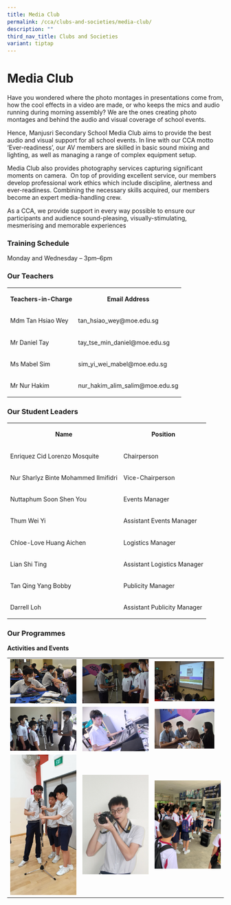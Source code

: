 ```yaml
---
title: Media Club
permalink: /cca/clubs-and-societies/media-club/
description: ""
third_nav_title: Clubs and Societies
variant: tiptap
---
```

<h1><strong>Media Club</strong></h1>
<p>Have you wondered where the photo montages in presentations come from,
how the cool effects in a video are made, or who keeps the mics and audio
running during morning assembly? We are the ones creating photo montages
and behind the audio and visual coverage of school events.</p>
<p>Hence, Manjusri Secondary School Media Club aims to provide the best audio
and visual support for all school events. In line with our CCA motto ‘Ever-readiness’,
our AV members are skilled in basic sound mixing and lighting, as well
as managing a range of complex equipment setup.</p>
<p>Media Club also provides photography services capturing significant moments
on camera.&nbsp; On top of providing excellent service, our members develop
professional work ethics which include discipline, alertness and ever-readiness.
Combining the necessary skills acquired, our members become an expert media-handling
crew.</p>
<p>As a CCA, we provide support in every way possible to ensure our participants
and audience sound-pleasing, visually-stimulating, mesmerising and memorable
experiences</p>
<h3><strong>Training Schedule</strong></h3>
<p>Monday and Wednesday – 3pm–6pm</p>
<h3><strong>Our Teachers</strong></h3>
<table style="minWidth: 50px">
<colgroup>
<col>
<col>
</colgroup>
<tbody>
<tr>
<th rowspan="1" colspan="1">
<p>Teachers-in-Charge</p>
</th>
<th rowspan="1" colspan="1">
<p>Email Address</p>
</th>
</tr>
<tr>
<td rowspan="1" colspan="1">
<p>Mdm Tan Hsiao Wey</p>
</td>
<td rowspan="1" colspan="1">
<p>tan_hsiao_wey@moe.edu.sg</p>
</td>
</tr>
<tr>
<td rowspan="1" colspan="1">
<p>Mr Daniel Tay</p>
</td>
<td rowspan="1" colspan="1">
<p>tay_tse_min_daniel@moe.edu.sg</p>
</td>
</tr>
<tr>
<td rowspan="1" colspan="1">
<p>Ms Mabel Sim</p>
</td>
<td rowspan="1" colspan="1">
<p>sim_yi_wei_mabel@moe.edu.sg</p>
</td>
</tr>
<tr>
<td rowspan="1" colspan="1">
<p>Mr Nur Hakim</p>
</td>
<td rowspan="1" colspan="1">
<p>nur_hakim_alim_salim@moe.edu.sg</p>
</td>
</tr>
</tbody>
</table>
<h3><strong>Our Student Leaders</strong></h3>
<table style="minWidth: 50px">
<colgroup>
<col>
<col>
</colgroup>
<tbody>
<tr>
<th rowspan="1" colspan="1">
<p>Name</p>
</th>
<th rowspan="1" colspan="1">
<p>Position</p>
</th>
</tr>
<tr>
<td rowspan="1" colspan="1">
<p>Enriquez Cid Lorenzo Mosquite</p>
</td>
<td rowspan="1" colspan="1">
<p>Chairperson</p>
</td>
</tr>
<tr>
<td rowspan="1" colspan="1">
<p>Nur Sharlyz Binte Mohammed Ilmifidri</p>
</td>
<td rowspan="1" colspan="1">
<p>Vice-Chairperson</p>
</td>
</tr>
<tr>
<td rowspan="1" colspan="1">
<p>Nuttaphum Soon Shen You</p>
</td>
<td rowspan="1" colspan="1">
<p>Events Manager</p>
</td>
</tr>
<tr>
<td rowspan="1" colspan="1">
<p>Thum Wei Yi</p>
</td>
<td rowspan="1" colspan="1">
<p>Assistant Events Manager</p>
</td>
</tr>
<tr>
<td rowspan="1" colspan="1">
<p>Chloe-Love Huang Aichen</p>
</td>
<td rowspan="1" colspan="1">
<p>Logistics Manager</p>
</td>
</tr>
<tr>
<td rowspan="1" colspan="1">
<p>Lian Shi Ting</p>
</td>
<td rowspan="1" colspan="1">
<p>Assistant Logistics Manager</p>
</td>
</tr>
<tr>
<td rowspan="1" colspan="1">
<p>Tan Qing Yang Bobby</p>
</td>
<td rowspan="1" colspan="1">
<p>Publicity Manager</p>
</td>
</tr>
<tr>
<td rowspan="1" colspan="1">
<p>Darrell Loh</p>
</td>
<td rowspan="1" colspan="1">
<p>Assistant Publicity Manager</p>
</td>
</tr>
</tbody>
</table>
<h3><strong>Our Programmes</strong></h3>
<p><strong>Activities and Events</strong>
</p>
<table style="minWidth: 75px">
<colgroup>
<col>
<col>
<col>
</colgroup>
<tbody>
<tr>
<td rowspan="1" colspan="1">
<div class="isomer-image-wrapper">
<img style="width: 100%" height="auto" width="100%" alt="" src="/images/Cca/Media%20Club/Discussion%20with%20CCAs%20teachers.jpg">
</div>
</td>
<td rowspan="1" colspan="1">
<div class="isomer-image-wrapper">
<img style="width: 100%" height="auto" width="100%" alt="" src="/images/Cca/Media%20Club/Media%201.jpg">
</div>
</td>
<td rowspan="1" colspan="1">
<div class="isomer-image-wrapper">
<img style="width:90%" height="auto" width="100%" src="/images/Cca/Media%20Club/Media%202.jpg">
</div>
</td>
</tr>
<tr>
<td rowspan="1" colspan="1">
<div class="isomer-image-wrapper">
<img style="width: 100%" height="auto" width="100%" alt="" src="/images/Cca/Media%20Club/Media%206.jpg">
</div>
</td>
<td rowspan="1" colspan="1">
<div class="isomer-image-wrapper">
<img style="width: 100%" height="auto" width="100%" alt="" src="/images/Cca/Media%20Club/Media%20Club%20managing%20equipment.jpg">
</div>
</td>
<td rowspan="1" colspan="1">
<div class="isomer-image-wrapper">
<img style="width:90%" height="auto" width="100%" src="/images/Cca/Media%20Club/Media%205.jpg">
</div>
</td>
</tr>
<tr>
<td rowspan="1" colspan="1">
<div class="isomer-image-wrapper">
<img style="width: 100%" height="auto" width="100%" alt="" src="/images/Cca/Media%20Club/Media%20Club%20training.jpeg">
</div>
</td>
<td rowspan="1" colspan="1">
<div class="isomer-image-wrapper">
<img style="width: 100%" height="auto" width="100%" alt="" src="/images/Cca/Media%20Club/student%20posing.jpg">
</div>
</td>
<td rowspan="1" colspan="1">
<div class="isomer-image-wrapper">
<img style="width: 100%" height="auto" width="100%" alt="" src="/images/Cca/Media%20Club/Media%20Club%20during%20CCA%20Orientation.jpeg">
</div>
</td>
</tr>
</tbody>
</table>
<p></p>